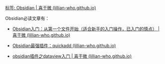 
[标签: Obsidian | 喜于微 (lillian-who.github.io)](https://lillian-who.github.io/tags/Obsidian/)
 
 Obsidian必读文章有：

- [Obsidian入门：从第一个文件开始（适合新手的入门操作，已入门的慎点） | 喜于微 (lillian-who.github.io)](https://lillian-who.github.io/2021/06/23/obsidian%E5%85%A5%E9%97%A8/)

- [Obsidian最强插件：quickadd (lillian-who.github.io)](https://lillian-who.github.io/2021/10/17/Obsidian%E6%9C%80%E5%BC%BA%E6%8F%92%E4%BB%B6quickadd/)

- [obsidian插件之dataview入门 | 喜于微 (lillian-who.github.io)](https://lillian-who.github.io/2021/08/09/obsidian%E6%8F%92%E4%BB%B6%E4%B9%8Bdataview%E5%85%A5%E9%97%A8/)


 
 
 
 